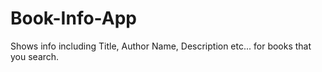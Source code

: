 # Book-Info-App
Shows info including Title, Author Name, Description etc... for books that you search.

